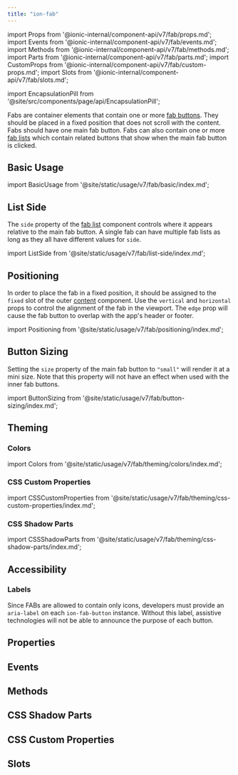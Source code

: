 ```yaml
---
title: "ion-fab"
---
```

import Props from '@ionic-internal/component-api/v7/fab/props.md';
import Events from '@ionic-internal/component-api/v7/fab/events.md';
import Methods from '@ionic-internal/component-api/v7/fab/methods.md';
import Parts from '@ionic-internal/component-api/v7/fab/parts.md';
import CustomProps from '@ionic-internal/component-api/v7/fab/custom-props.md';
import Slots from '@ionic-internal/component-api/v7/fab/slots.md';

<head>
  <title>ion-fab: Floating Action Button for Android and iOS Ionic Apps</title>
  <meta name="description" content="Fabs, floating action buttons, are container elements that contain one or more fab buttons. Use ion-fab when creating Android and iOS apps with Ionic Framework." />
</head>

import EncapsulationPill from '@site/src/components/page/api/EncapsulationPill';

<EncapsulationPill type="shadow" />

Fabs are container elements that contain one or more [fab buttons](./fab-button). They should be placed in a fixed position that does not scroll with the content. Fabs should have one main fab button. Fabs can also contain one or more [fab lists](./fab-list) which contain related buttons that show when the main fab button is clicked.

## Basic Usage

import BasicUsage from '@site/static/usage/v7/fab/basic/index.md';

<BasicUsage />

## List Side

The `side` property of the [fab list](./fab-list) component controls where it appears relative to the main fab button. A single fab can have multiple fab lists as long as they all have different values for `side`.

import ListSide from '@site/static/usage/v7/fab/list-side/index.md';

<ListSide />

## Positioning

In order to place the fab in a fixed position, it should be assigned to the `fixed` slot of the outer [content](./content) component. Use the `vertical` and `horizontal` props to control the alignment of the fab in the viewport. The `edge` prop will cause the fab button to overlap with the app's header or footer.

import Positioning from '@site/static/usage/v7/fab/positioning/index.md';

<Positioning />

## Button Sizing

Setting the `size` property of the main fab button to `"small"` will render it at a mini size. Note that this property will not have an effect when used with the inner fab buttons.

import ButtonSizing from '@site/static/usage/v7/fab/button-sizing/index.md';

<ButtonSizing />

## Theming

### Colors

import Colors from '@site/static/usage/v7/fab/theming/colors/index.md';

<Colors />

### CSS Custom Properties

import CSSCustomProperties from '@site/static/usage/v7/fab/theming/css-custom-properties/index.md';

<CSSCustomProperties />

### CSS Shadow Parts

import CSSShadowParts from '@site/static/usage/v7/fab/theming/css-shadow-parts/index.md';

<CSSShadowParts />
 

## Accessibility

### Labels

Since FABs are allowed to contain only icons, developers must provide an `aria-label` on each `ion-fab-button` instance. Without this label, assistive technologies will not be able to announce the purpose of each button.

## Properties
<Props />

## Events
<Events />

## Methods
<Methods />

## CSS Shadow Parts
<Parts />

## CSS Custom Properties
<CustomProps />

## Slots
<Slots />
